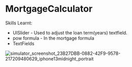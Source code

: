# MortgageCalculator

Skills Learnt:
- UISlider - Used to adjust the loan term(years) textfield.
- pow formula - In the mortgage formula
- TextFields

![simulator_screenshot_23B27DBB-0882-42F9-9578-217209480629_iphone13midnight_portrait](https://user-images.githubusercontent.com/91250039/172650511-3656cc96-cd42-4afa-a59d-17e83db06cf7.png)
